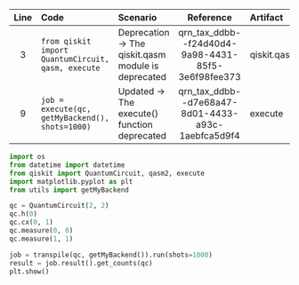 | Line | Code | Scenario | Reference | Artifact | Refactoring |   
| :--: | :--- | :------- | :-------: | :------- | :---------- | 
| 3 | `from qiskit import QuantumCircuit, qasm, execute` | Deprecation -> The qiskit.qasm module is deprecated | qrn_tax_ddbb--f24d40d4-9a98-4431-85f5-3e6f98fee373 | qiskit.qasm | `from qiskit import QuantumCircuit, qasm2, execute` | 
| 9 | `job = execute(qc, getMyBackend(), shots=1000)` | Updated -> The execute() function deprecated | qrn_tax_ddbb--d7e68a47-8d01-4433-a93c-1aebfca5d9f4 | execute | `job = transpile(qc, getMyBackend()).run(shots=1000)` | 

```python
import os
from datetime import datetime
from qiskit import QuantumCircuit, qasm2, execute
import matplotlib.pyplot as plt
from utils import getMyBackend

qc = QuantumCircuit(2, 2)
qc.h(0)
qc.cx(0, 1)
qc.measure(0, 0)
qc.measure(1, 1)

job = transpile(qc, getMyBackend()).run(shots=1000)
result = job.result().get_counts(qc)
plt.show()
```